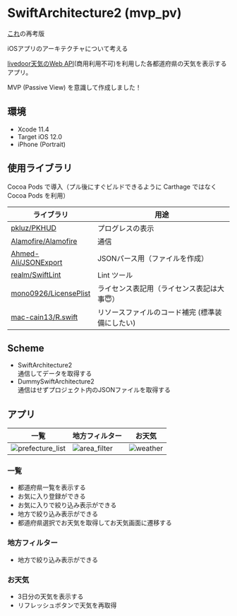 # SwiftArchitecture2 (mvp_pv)
[これ](https://github.com/adventam10/SwiftArchitecture)の再考版

iOSアプリのアーキテクチャについて考える

[livedoor天気のWeb API](http://weather.livedoor.com/weather_hacks/webservice)(商用利用不可)を利用した各都道府県の天気を表示するアプリ。

MVP (Passive View) を意識して作成しました！

## 環境
* Xcode 11.4
* Target iOS 12.0
* iPhone (Portrait)

## 使用ライブラリ
Cocoa Pods で導入（プル後にすぐビルドできるように Carthage ではなく Cocoa Pods を利用）

| ライブラリ | 用途 |
| --- | --- |
| [pkluz/PKHUD](https://github.com/pkluz/PKHUD) | プログレスの表示 |
| [Alamofire/Alamofire](https://github.com/Alamofire/Alamofire) | 通信 |
| [Ahmed-Ali/JSONExport](https://github.com/Ahmed-Ali/JSONExport) | JSONパース用（ファイルを作成） |
| [realm/SwiftLint](https://github.com/realm/SwiftLint) | Lint ツール |
| [mono0926/LicensePlist](https://github.com/mono0926/LicensePlist) | ライセンス表記用（ライセンス表記は大事😇） |
| [mac-cain13/R.swift](https://github.com/mac-cain13/R.swift) | リソースファイルのコード補完 (標準装備にしたい) |

## Scheme
* SwiftArchitecture2  
通信してデータを取得する
* DummySwiftArchitecture2  
通信はせずプロジェクト内のJSONファイルを取得する

## アプリ
| 一覧 | 地方フィルター | お天気 |
| --- | --- | --- |
| ![prefecture_list](https://user-images.githubusercontent.com/34936885/78892673-c1086700-7aa4-11ea-94d9-930932220219.png) | ![area_filter](https://user-images.githubusercontent.com/34936885/78892763-eb5a2480-7aa4-11ea-9208-679b9a7afeed.png) | ![weather](https://user-images.githubusercontent.com/34936885/78892837-09c02000-7aa5-11ea-922a-cb4e31e0164e.png) |

### 一覧
* 都道府県一覧を表示する
* お気に入り登録ができる
* お気に入りで絞り込み表示ができる
* 地方で絞り込み表示ができる
* 都道府県選択でお天気を取得してお天気画面に遷移する

### 地方フィルター
* 地方で絞り込み表示ができる

### お天気
* 3日分の天気を表示する
* リフレッシュボタンで天気を再取得
